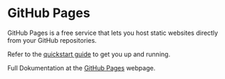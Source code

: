 # GitHub Pages
GitHub Pages is a free service that lets you host static websites directly from your GitHub repositories.

Refer to the [quickstart guide](https://docs.github.com/en/pages/quickstart) to get you up and running.

Full Dokumentation at the [GitHub Pages](https://docs.github.com/en/pages) webpage.
